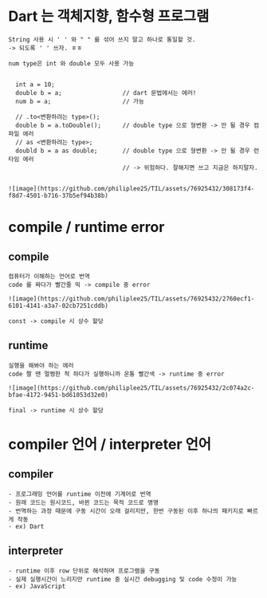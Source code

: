 # Dart 는 객체지향, 함수형 프로그램

    String 사용 시 ' ' 와 " " 를 섞어 쓰지 말고 하나로 통일할 것.
    -> 되도록 ' ' 쓰자. ㅎㅎ
    
    num type은 int 와 double 모두 사용 가능
    
      
      int a = 10;
      double b = a;                 // dart 문법에서는 에러!
      num b = a;                    // 가능
      
      // .to<변환하려는 type>();
      double b = a.toDouble();      // double type 으로 형변환 -> 안 될 경우 컴파일 에러
      // as <변환하려는 type>;
      doubld b = a as double;       // double type 으로 형변환 -> 안 될 경우 런타임 에러 
                                    // -> 위험하다. 잘해지면 쓰고 지금은 하지말자.
                                
    
    ![image](https://github.com/philiplee25/TIL/assets/76925432/308173f4-f8d7-4501-b716-37b5ef94b38b)


# compile / runtime error

  ## compile
    컴퓨터가 이해하는 언어로 번역
    code 를 짜다가 빨간줄 띡 -> compile 중 error
    
    ![image](https://github.com/philiplee25/TIL/assets/76925432/2760ecf1-6101-4141-a3a7-02cb7251cddb)
  
    const -> compile 시 상수 할당
  
  ## runtime
    실행을 해봐야 하는 에러
    code 짤 땐 멀쩡한 척 하다가 실행하니까 온통 빨간색 -> runtime 중 error
  
    ![image](https://github.com/philiplee25/TIL/assets/76925432/2c074a2c-bfae-4172-9451-bd61053d32e0)
  
    final -> runtime 시 상수 할당



# compiler 언어 / interpreter 언어

  ## compiler
    - 프로그래밍 언어를 runtime 이전에 기계어로 번역
    - 원래 코드는 원시코드, 바뀐 코드는 목적 코드로 명명
    - 번역하는 과정 때문에 구동 시간이 오래 걸리지만, 한번 구동된 이후 하나의 패키지로 빠르게 작동
    - ex) Dart
  
  ## interpreter
    - runtime 이후 row 단위로 해석하며 프로그램을 구동
    - 실제 실행시간이 느리지만 runtime 중 실시간 debugging 및 code 수정이 가능
    - ex) JavaScript
    
  
